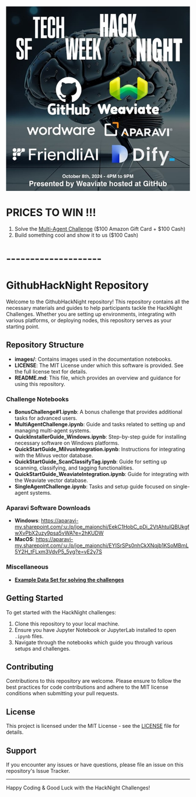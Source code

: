![GitHub Hack Night](https://github.com/AparaviSoftware/GithubHackNight/blob/main/images/GitHubHackNight.jpg)

# PRICES TO WIN !!! 

1. Solve the [Multi-Agent Challenge](https://github.com/AparaviSoftware/GithubHackNight/blob/main/MultiAgentChallenge.ipynb) ($100 Amazon Gift Card + $100 Cash)
2. Build something cool and show it to us ($100 Cash)

# --------------------

# GithubHackNight Repository

Welcome to the GithubHackNight repository! This repository contains all the necessary materials and guides to help participants tackle the HackNight Challenges. Whether you are setting up environments, integrating with various platforms, or deploying nodes, this repository serves as your starting point.

## Repository Structure

- **images/**: Contains images used in the documentation notebooks.
- **LICENSE**: The MIT License under which this software is provided. See the full license text for details.
- **README.md**: This file, which provides an overview and guidance for using this repository.

### Challenge Notebooks

- **BonusChallenge#1.ipynb**: A bonus challenge that provides additional tasks for advanced users.
- **MultiAgentChallenge.ipynb**: Guide and tasks related to setting up and managing multi-agent systems.
- **QuickInstallerGuide_Windows.ipynb**: Step-by-step guide for installing necessary software on Windows platforms.
- **QuickStartGuide_MilvusIntegration.ipynb**: Instructions for integrating with the Milvus vector database.
- **QuickStartGuide_ScanClassifyTag.ipynb**: Guide for setting up scanning, classifying, and tagging functionalities.
- **QuickStartGuide_WeaviateIntegration.ipynb**: Guide for integrating with the Weaviate vector database.
- **SingleAgentChallenge.ipynb**: Tasks and setup guide focused on single-agent systems.

### Aparavi Software Downloads

- **Windows**: https://aparavi-my.sharepoint.com/:u:/p/joe_maionchi/EekC1HobC_pDi_2VtAhtulQBUkgfwXvPbX2uzy9psa5vWA?e=2hKUDW
- **MacOS**: https://aparavi-my.sharepoint.com/:u:/p/joe_maionchi/EYISrSPs0nhCkXNqjb1KSoMBmL5Y2H_tFLxm3VdvP5_5yg?e=vE2y7S

### Miscellaneous

- [**Example Data Set for solving the challenges**](https://drive.google.com/drive/folders/1ZJGnsWw64Z1edZZkzGUZXkENJD2lo6as?usp=sharing)

## Getting Started

To get started with the HackNight challenges:

1. Clone this repository to your local machine.
2. Ensure you have Jupyter Notebook or JupyterLab installed to open `.ipynb` files.
3. Navigate through the notebooks which guide you through various setups and challenges.

## Contributing

Contributions to this repository are welcome. Please ensure to follow the best practices for code contributions and adhere to the MIT license conditions when submitting your pull requests.

## License

This project is licensed under the MIT License - see the [LICENSE](LICENSE) file for details.

## Support

If you encounter any issues or have questions, please file an issue on this repository's Issue Tracker.

---

Happy Coding & Good Luck with the HackNight Challenges!
